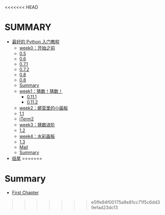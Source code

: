 <<<<<<< HEAD
# SUMMARY
* [最好的 Python 入门教程](/source/begin.md)
  * [week0：开始之前](source/part1/week1/introduction.md)
   * [0.5](source/part1/week1/Hello_World.md)
   * [0.6](source/part1/week1/开光大典心得.md)
   * [0.7.1](source/part1/week1/Markdown.md)
   * [0.7.2](source/part1/week1/mailing_list.md)
   * [0.8](source/part1/week1/GitHub.md)
   * [0.8](source/part1/week1/Gitbook.md)
   * [Summary](source/part1/week1/summary_week1.md)
  * [week1：猜数！猜数！](/source/part1/week2/introduction.md)
	* [0.11.1](source/part1/python.md)
	* [0.11.2](source/part1/week2/Guess_the_number.md)
  * [week2：蟒营里的小画板](source/part1/week3/introduction.md)
   * [1.1](source/part1/week3/palette.md)
   * [iTerm2](source/part1/iterm.md)
  * [week3：猜数进阶](source/part1/week4/introduction.md)
   * [1.2](source/part1/week3/guess_the_number_AI)
  * [week4：水彩画板](source/part1/week5/introduction.md)
   * [1.3](source/part1/week5/1.md)
   * [Mail](source/part1/week5/mail.md)
   * [Summary](source/part1/week5/summary.md)
* [结尾](./source/end.md)
=======
# Summary
* [First Chapter](chapter1.md)
>>>>>>> e5ffe94f00175a9e81cc71f5c6dd39efad23dcf3
